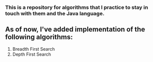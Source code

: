 ### This is a repository for algorithms that I practice to stay in touch with them and the Java language.

## As of now, I've added implementation of the following algorithms:

1. Breadth First Search
2. Depth First Search
